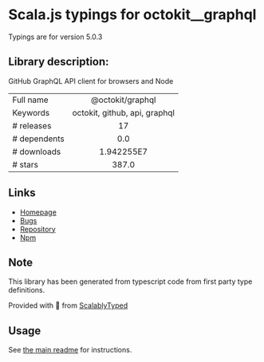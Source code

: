 
# Scala.js typings for octokit__graphql

Typings are for version 5.0.3

## Library description:
GitHub GraphQL API client for browsers and Node

|                    |                 |
| ------------------ | :-------------: |
| Full name          | @octokit/graphql |
| Keywords           | octokit, github, api, graphql |
| # releases         | 17 |
| # dependents       | 0.0 |
| # downloads        | 1.942255E7 |
| # stars            | 387.0 |

## Links
- [Homepage](https://github.com/octokit/graphql.js#readme)
- [Bugs](https://github.com/octokit/graphql.js/issues)
- [Repository](https://github.com/octokit/graphql.js)
- [Npm](https://www.npmjs.com/package/%40octokit%2Fgraphql)
    


## Note
This library has been generated from typescript code from first party type definitions.

Provided with :purple_heart: from [ScalablyTyped](https://github.com/oyvindberg/ScalablyTyped)

## Usage
See [the main readme](../../readme.md) for instructions.


